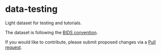 # data-testing
Light dataset for testing and tutorials.

The dataset is following the [BIDS convention](https://bids.neuroimaging.io/).

If you would like to contribute, please submit proposed changes via a [Pull request](https://github.com/shimming-toolbox/data-testing/pulls).
